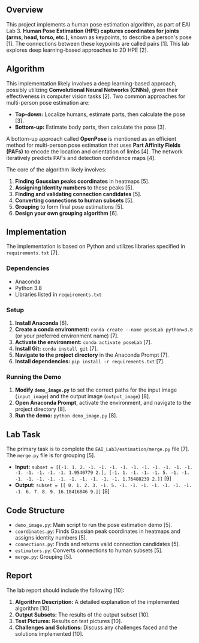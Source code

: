 ## Overview

This project implements a human pose estimation algorithm, as part of EAI Lab 3. **Human Pose Estimation (HPE) captures coordinates for joints (arms, head, torso, etc.)**, known as keypoints, to describe a person's pose [1]. The connections between these keypoints are called pairs [1]. This lab explores deep learning-based approaches to 2D HPE [2].

## Algorithm

This implementation likely involves a deep learning-based approach, possibly utilizing **Convolutional Neural Networks (CNNs)**, given their effectiveness in computer vision tasks [2]. Two common approaches for multi-person pose estimation are:

*   **Top-down:** Localize humans, estimate parts, then calculate the pose [3].
*   **Bottom-up:** Estimate body parts, then calculate the pose [3].

A bottom-up approach called **OpenPose** is mentioned as an efficient method for multi-person pose estimation that uses **Part Affinity Fields (PAFs)** to encode the location and orientation of limbs [4]. The network iteratively predicts PAFs and detection confidence maps [4].

The core of the algorithm likely involves:

1.  **Finding Gaussian peaks coordinates** in heatmaps [5].
2.  **Assigning Identity numbers** to these peaks [5].
3.  **Finding and validating connection candidates** [5].
4.  **Converting connections to human subsets** [5].
5.  **Grouping** to form final pose estimations [5].
6.  **Design your own grouping algorithm** [6].

## Implementation

The implementation is based on Python and utilizes libraries specified in `requirements.txt` [7].

### Dependencies

*   Anaconda
*   Python 3.8
*   Libraries listed in `requirements.txt`

### Setup

1.  **Install Anaconda** [6].
2.  **Create a conda environment:** `conda create --name poseLab python=3.8` (or your preferred environment name) [7].
3.  **Activate the environment:** `conda activate poseLab` [7].
4.  **Install Git:** `conda install git` [7].
5.  **Navigate to the project directory** in the Anaconda Prompt [7].
6.  **Install dependencies:** `pip install -r requirements.txt` [7].

### Running the Demo

1.  **Modify `demo_image.py`** to set the correct paths for the input image (`input_image`) and the output image (`output_image`) [8].
2.  **Open Anaconda Prompt**, activate the environment, and navigate to the project directory [8].
3.  **Run the demo:** `python demo_image.py` [8].

## Lab Task

The primary task is to complete the `EAI_Lab3/estimation/merge.py` file [7]. The `merge.py` file is for grouping [5].

*   **Input:**  `subset = [[-1. 1. 2. -1. -1. -1. -1. -1. -1. -1. -1. -1. -1. -1. -1. -1. -1. -1. 1.9540779 2.], [-1. 1. -1. -1. -1. 5. -1. -1. -1. -1. -1. -1. -1. -1. -1. -1. -1. -1. 1.76488239 2.]]` [9]
*   **Output:** `subset = [[ 0. 1. 2. 3. -1. 5. -1. -1. -1. -1. -1. -1. -1. -1. 6. 7. 8. 9. 16.18416846 9.]]` [8]

## Code Structure

*   `demo_image.py`: Main script to run the pose estimation demo [5].
*   `coordinates.py`: Finds Gaussian peak coordinates in heatmaps and assigns identity numbers [5].
*   `connections.py`: Finds and returns valid connection candidates [5].
*   `estimators.py`: Converts connections to human subsets [5].
*   `merge.py`:  Grouping [5].

## Report

The lab report should include the following [10]:

1.  **Algorithm Description:** A detailed explanation of the implemented algorithm [10].
2.  **Output Subsets:** The results of the output subset [10].
3.  **Test Pictures:** Results on test pictures [10].
4.  **Challenges and Solutions:** Discuss any challenges faced and the solutions implemented [10].

